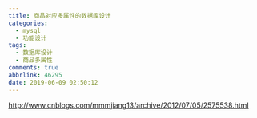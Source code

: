 ```yaml
---
title: 商品对应多属性的数据库设计
categories:
  - mysql
  - 功能设计
tags:
  - 数据库设计
  - 商品多属性
comments: true
abbrlink: 46295
date: 2019-06-09 02:50:12
---
```

http://www.cnblogs.com/mmmjiang13/archive/2012/07/05/2575538.html
